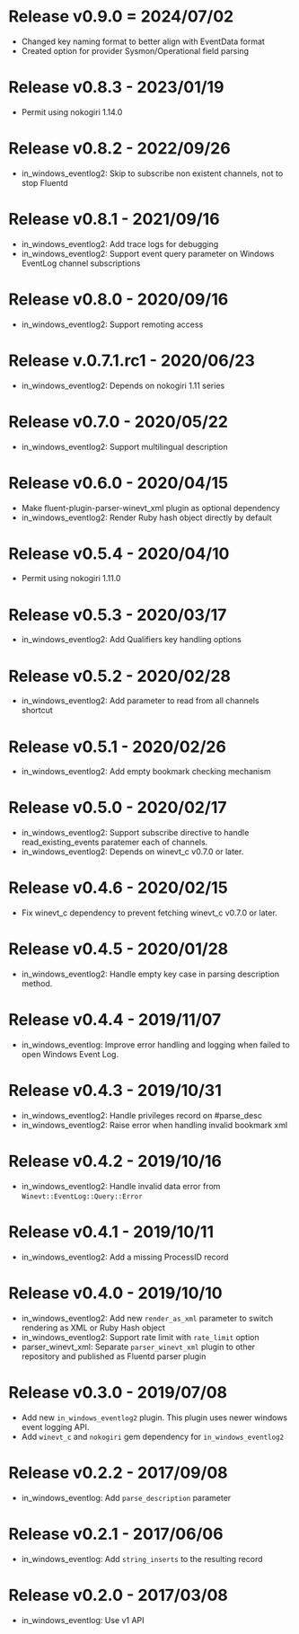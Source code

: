# Release v0.9.0 = 2024/07/02
* Changed key naming format to better align with EventData format
* Created option for provider Sysmon/Operational field parsing

# Release v0.8.3 - 2023/01/19
* Permit using nokogiri 1.14.0

# Release v0.8.2 - 2022/09/26
* in_windows_eventlog2: Skip to subscribe non existent channels, not to stop Fluentd

# Release v0.8.1 - 2021/09/16
* in_windows_eventlog2: Add trace logs for debugging
* in_windows_eventlog2: Support event query parameter on Windows EventLog channel subscriptions

# Release v0.8.0 - 2020/09/16
* in_windows_eventlog2: Support remoting access

# Release v.0.7.1.rc1 - 2020/06/23
* in_windows_eventlog2: Depends on nokogiri 1.11 series

# Release v0.7.0 - 2020/05/22
* in_windows_eventlog2: Support multilingual description

# Release v0.6.0 - 2020/04/15
* Make fluent-plugin-parser-winevt_xml plugin as optional dependency
* in_windows_eventlog2: Render Ruby hash object directly by default

# Release v0.5.4 - 2020/04/10
* Permit using nokogiri 1.11.0

# Release v0.5.3 - 2020/03/17
* in_windows_eventlog2: Add Qualifiers key handling options

# Release v0.5.2 - 2020/02/28
* in_windows_eventlog2: Add parameter to read from all channels shortcut

# Release v0.5.1 - 2020/02/26
* in_windows_eventlog2: Add empty bookmark checking mechanism

# Release v0.5.0 - 2020/02/17
* in_windows_eventlog2: Support subscribe directive to handle read_existing_events paratemer each of channels.
* in_windows_eventlog2: Depends on winevt_c v0.7.0 or later.

# Release v0.4.6 - 2020/02/15
* Fix winevt_c dependency to prevent fetching winevt_c v0.7.0 or later.

# Release v0.4.5 - 2020/01/28
* in_windows_eventlog2: Handle empty key case in parsing description method.

# Release v0.4.4 - 2019/11/07
* in_windows_eventlog: Improve error handling and logging when failed to open Windows Event Log.

# Release v0.4.3 - 2019/10/31
* in_windows_eventlog2: Handle privileges record on #parse_desc
* in_windows_eventlog2: Raise error when handling invalid bookmark xml

# Release v0.4.2 - 2019/10/16
* in_windows_eventlog2: Handle invalid data error from `Winevt::EventLog::Query::Error`

# Release v0.4.1 - 2019/10/11
* in_windows_eventlog2: Add a missing ProcessID record

# Release v0.4.0 - 2019/10/10

* in_windows_eventlog2: Add new `render_as_xml` parameter to switch rendering as XML or Ruby Hash object
* in_windows_eventlog2: Support rate limit with `rate_limit` option
* parser_winevt_xml: Separate `parser_winevt_xml` plugin to other repository and published as Fluentd parser plugin

# Release v0.3.0 - 2019/07/08

* Add new `in_windows_eventlog2` plugin. This plugin uses newer windows event logging API.
* Add `winevt_c` and `nokogiri` gem dependency for `in_windows_eventlog2`

# Release v0.2.2 - 2017/09/08

* in_windows_eventlog: Add `parse_description` parameter

# Release v0.2.1 - 2017/06/06

* in_windows_eventlog: Add `string_inserts` to the resulting record

# Release v0.2.0 - 2017/03/08

* in_windows_eventlog: Use v1 API
